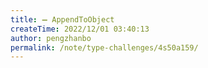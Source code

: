 ```yaml
---
title: ➖ AppendToObject
createTime: 2022/12/01 03:40:13
author: pengzhanbo
permalink: /note/type-challenges/4s50a159/
---
```

